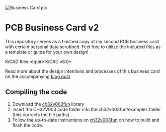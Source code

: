 ![Business Card pic](https://raw.githubusercontent.com/laplacier/PCB-Business-Card-v2/main/bcard_v2.png?token=GHSAT0AAAAAACSHRC7YGGAZJ2X5MNKFLI3EZTM7HHQ)
# PCB Business Card v2
This repository serves as a finished copy of my second PCB business card with certain personal data scrubbed. Feel free to utilize the included files as a template or guide for your own design!

KiCAD files require KiCAD v8.0+

Read more about the design intentions and processes of this business card on the accompanying [blog post](https://www.laplacier.com/pcb-business-card)

## Compiling the code
1. Download the [ch32v003fun](https://github.com/cnlohr/ch32v003fun) library
2. Insert the CH32V003 code folder into the ch32v003fun/examples folder (this corrects the file paths).
3. Follow the up-to-date instructions on [ch32v003fun](https://github.com/cnlohr/ch32v003fun) on how to build and flash the code.

